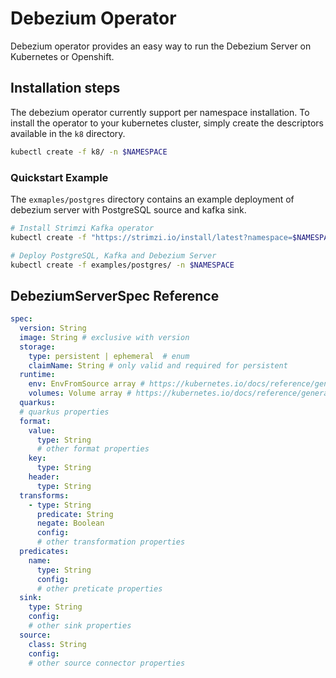 # Debezium Operator

Debezium operator provides an easy way to run the Debezium Server on Kubernetes or Openshift.

## Installation steps

The debezium operator currently support per namespace installation. To install the operator to your kubernetes cluster,
simply create the descriptors available in the `k8` directory.

```bash
kubectl create -f k8/ -n $NAMESPACE
```

### Quickstart Example

The `exmaples/postgres` directory contains an example deployment of debezium server with PostgreSQL source and kafka
sink.

```bash
# Install Strimzi Kafka operator
kubectl create -f "https://strimzi.io/install/latest?namespace=$NAMESPACE" -n $NAMESPACE

# Deploy PostgreSQL, Kafka and Debezium Server
kubectl create -f examples/postgres/ -n $NAMESPACE    
```

## DebeziumServerSpec Reference

```yaml
spec:
  version: String
  image: String # exclusive with version
  storage:
    type: persistent | ephemeral  # enum
    claimName: String # only valid and required for persistent
  runtime:
    env: EnvFromSource array # https://kubernetes.io/docs/reference/generated/kubernetes-api/v1.23/#envfromsource-v1-core
    volumes: Volume array # https://kubernetes.io/docs/reference/generated/kubernetes-api/v1.23/#volume-v1-core
  quarkus:
  # quarkus properties 
  format:
    value:
      type: String
      # other format properties
    key:
      type: String
    header:
      type: String
  transforms:
    - type: String
      predicate: String
      negate: Boolean
      config:
      # other transformation properties
  predicates:
    name:
      type: String
      config:
      # other preticate properties
  sink:
    type: String
    config:
    # other sink properties
  source:
    class: String
    config:
    # other source connector properties
```

